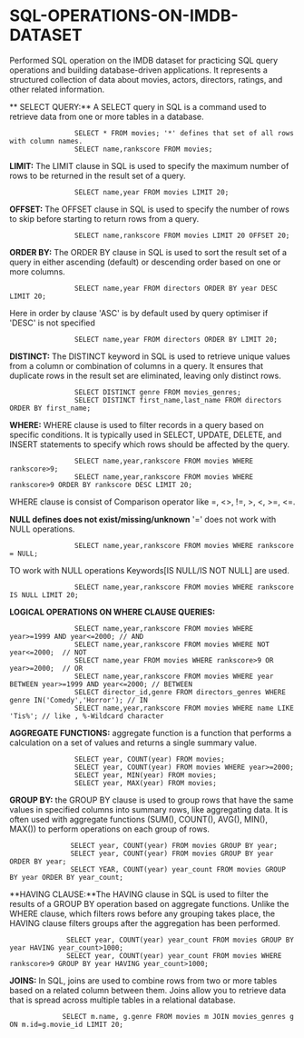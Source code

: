 # SQL-OPERATIONS-ON-IMDB-DATASET 
Performed SQL operation on the IMDB dataset for practicing SQL query operations and building database-driven applications. It represents a structured collection of data about movies, actors, directors, ratings, and other related information.

** SELECT QUERY:** A SELECT query in SQL is a command used to retrieve data from one or more tables in a database. 

                    SELECT * FROM movies; '*' defines that set of all rows with column names. 
                    SELECT name,rankscore FROM movies; 
                       
**LIMIT:** The LIMIT clause in SQL is used to specify the maximum number of rows to be returned in the result set of a query. 

                    SELECT name,year FROM movies LIMIT 20;
                     
**OFFSET:** The OFFSET clause in SQL is used to specify the number of rows to skip before starting to return rows from a query.

                    SELECT name,rankscore FROM movies LIMIT 20 OFFSET 20;        
                     
**ORDER BY:** The ORDER BY clause in SQL is used to sort the result set of a query in either ascending (default) or descending order based on one or more columns. 

                    SELECT name,year FROM directors ORDER BY year DESC LIMIT 20; 
Here in order by clause 'ASC' is by default used by query optimiser if 'DESC' is not specified 

                    SELECT name,year FROM directors ORDER BY LIMIT 20; 

**DISTINCT:** The DISTINCT keyword in SQL is used to retrieve unique values from a column or combination of columns in a query. It ensures that duplicate rows in the result 
              set are eliminated, leaving only distinct rows. 
              
                    SELECT DISTINCT genre FROM movies_genres; 
                    SELECT DISTINCT first_name,last_name FROM directors ORDER BY first_name;  
**WHERE:** WHERE clause is used to filter records in a query based on specific conditions. It is typically used in SELECT, UPDATE, DELETE, and INSERT statements to specify which rows should be affected by the query. 

                    SELECT name,year,rankscore FROM movies WHERE rankscore>9; 
                    SELECT name,year,rankscore FROM movies WHERE rankscore>9 ORDER BY rankscore DESC LIMIT 20; 

WHERE clause is consist of Comparison operator like =, <>, !=, >, <, >=, <=. 

 **NULL defines does not exist/missing/unknown** 
'=' does not work with NULL operations. 

                    SELECT name,year,rankscore FROM movies WHERE rankscore = NULL; 
                    
TO work with NULL operations Keywords[IS NULL/IS NOT NULL] are used. 

                    SELECT name,year,rankscore FROM movies WHERE rankscore IS NULL LIMIT 20; 
**LOGICAL OPERATIONS ON WHERE CLAUSE QUERIES:**  

                    SELECT name,year,rankscore FROM movies WHERE year>=1999 AND year<=2000; // AND 
                    SELECT name,year,rankscore FROM movies WHERE NOT year<=2000;  // NOT
                    SELECT name,year FROM movies WHERE rankscore>9 OR year>=2000;  // OR 
                    SELECT name,year,rankscore FROM movies WHERE year BETWEEN year>=1999 AND year<=2000; // BETWEEN 
                    SELECT director_id,genre FROM directors_genres WHERE genre IN('Comedy','Horror'); // IN 
                    SELECT name,year,rankscore FROM movies WHERE name LIKE 'Tis%'; // like , %-Wildcard character  
 **AGGREGATE FUNCTIONS:**  aggregate function is a function that performs a calculation on a set of values and returns a single summary value.

                    SELECT year, COUNT(year) FROM movies; 
                    SELECT year, COUNT(year) FROM movies WHERE year>=2000; 
                    SELECT year, MIN(year) FROM movies; 
                    SELECT year, MAX(year) FROM movies; 


 **GROUP BY:**  the GROUP BY clause is used to group rows that have the same values in specified columns into summary rows, like aggregating data. It is often used with aggregate functions (SUM(), COUNT(), AVG(), MIN(), MAX()) to perform operations on each group of rows.

                   SELECT year, COUNT(year) FROM movies GROUP BY year; 
                   SELECT year, COUNT(year) FROM movies GROUP BY year ORDER BY year; 
                   SELECT YEAR, COUNT(year) year_count FROM movies GROUP BY year ORDER BY year_count; 

**HAVING CLAUSE:**The HAVING clause in SQL is used to filter the results of a GROUP BY operation based on aggregate functions. Unlike the WHERE clause, which filters rows before any grouping takes place, the HAVING clause filters groups after the aggregation has been performed.

                  SELECT year, COUNT(year) year_count FROM movies GROUP BY year HAVING year_count>1000; 
                  SELECT year, COUNT(year) year_count FROM movies WHERE rankscore>9 GROUP BY year HAVING year_count>1000; 

**JOINS:** In SQL, joins are used to combine rows from two or more tables based on a related column between them. Joins allow you to retrieve data that is spread across multiple tables in a relational database. 

                 SELECT m.name, g.genre FROM movies m JOIN movies_genres g ON m.id=g.movie_id LIMIT 20; 
                 
